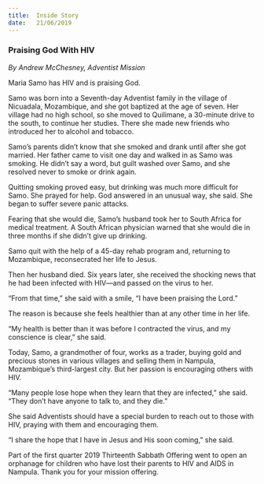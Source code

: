 ```yaml
---
title:  Inside Story
date:   21/06/2019
---
```


### Praising God With HIV

_By Andrew McChesney, Adventist Mission_

Maria Samo has HIV and is praising God.

Samo was born into a Seventh-day Adventist family in the village of Nicuadala, Mozambique, and she got baptized at the age of seven. Her village had no high school, so she moved to Quilimane, a 30-minute drive to the south, to continue her studies. There she made new friends who introduced her to alcohol and tobacco.

Samo’s parents didn’t know that she smoked and drank until after she got married. Her father came to visit one day and walked in as Samo was smoking. He didn’t say a word, but guilt washed over Samo, and she resolved never to smoke or drink again. 

Quitting smoking proved easy, but drinking was much more difficult for Samo. She prayed for help. God answered in an unusual way, she said. She began to suffer severe panic attacks.

Fearing that she would die, Samo’s husband took her to South Africa for medical treatment. A South African physician warned that she would die in three months if she didn’t give up drinking.

Samo quit with the help of a 45-day rehab program and, returning to Mozambique, reconsecrated her life to Jesus. 

Then her husband died. Six years later, she received the shocking news that he had been infected with HIV—and passed on the virus to her.

“From that time,” she said with a smile, “I have been praising the Lord.”

The reason is because she feels healthier than at any other time in her life.

“My health is better than it was before I contracted the virus, and my conscience is clear,” she said. 

Today, Samo, a grandmother of four, works as a trader, buying gold and precious stones in various villages and selling them in Nampula, Mozambique’s third-largest city. But her passion is encouraging others with HIV.

“Many people lose hope when they learn that they are infected,” she said. “They don’t have anyone to talk to, and they die.”

She said Adventists should have a special burden to reach out to those with HIV, praying with them and encouraging them.

“I share the hope that I have in Jesus and His soon coming,” she said.

Part of the first quarter 2019 Thirteenth Sabbath Offering went to open an orphanage for children who have lost their parents to HIV and AIDS in Nampula. Thank you for your mission offering.